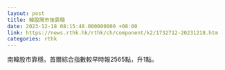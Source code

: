 ```yaml
---
layout: post
title: 韓股開市後靠穩
date: 2023-12-18 08:15:48.000000000 +08:00
link: https://news.rthk.hk/rthk/ch/component/k2/1732712-20231218.htm
categories: rthk
---
```


南韓股市靠穩。首爾綜合指數較早時報2565點，升1點。
